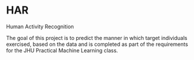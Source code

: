 HAR
===

Human Activity Recognition


The goal of this project is to predict the manner in which target individuals exercised, based on the data and is completed as part of the requirements for the JHU Practical Machine Learning class.
